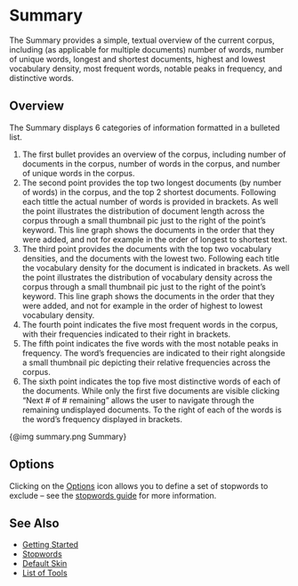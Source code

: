 # Summary

The Summary provides a simple, textual overview of the current corpus, including (as applicable for multiple documents) number of words, number of unique words, longest and shortest documents, highest and lowest vocabulary density, most frequent words, notable peaks in frequency, and distinctive words.

## Overview

The Summary displays 6 categories of information formatted in a bulleted list.

1. The first bullet provides an overview of the corpus, including number of documents in the corpus, number of words in the corpus, and number of unique words in the corpus.
1. The second point provides the top two longest documents (by number of words) in the corpus, and the top 2 shortest documents. Following each tittle the actual number of words is provided in brackets. As well the point illustrates the distribution of document length across the corpus through a small thumbnail pic just to the right of the point’s keyword. This line graph shows the documents in the order that they were added, and not for example in the order of longest to shortest text.
1. The third point provides the documents with the top two vocabulary densities, and the documents with the lowest two. Following each title the vocabulary density for the document is indicated in brackets. As well the point illustrates the distribution of vocabulary density across the corpus through a small thumbnail pic just to the right of the point’s keyword. This line graph shows the documents in the order that they were added, and not for example in the order of highest to lowest vocabulary density.
1. The fourth point indicates the five most frequent words in the corpus, with their frequencies indicated to their right in brackets.
1. The fifth point indicates the five words with the most notable peaks in frequency. The word’s frequencies are indicated to their right alongside a small thumbnail pic depicting their relative frequencies across the corpus.
1. The sixth point indicates the top five most distinctive words of each of the documents. While only the first five documents are visible clicking “Next # of # remaining” allows the user to navigate through the remaining undisplayed documents. To the right of each of the words is the word’s frequency displayed in brackets.

<div style="max-width: 600px; margin-left: auto; margin-right: auto;">{@img summary.png Summary}</div>

## Options

Clicking on the [Options](#!/guide/options) icon allows you to define a set of stopwords to exclude – see the [stopwords guide](#!/guide/stopwords) for more information.

## See Also

- [Getting Started](#!/guide/start)
- [Stopwords](#!/guide/stopwords)
- [Default Skin](#!/guide/skins-section-default-skin)
- [List of Tools](#!/guide/tools)